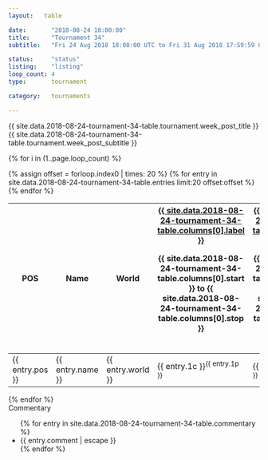 ```yaml
---
layout:   table

date: 		"2018-08-24 18:00:00"
title: 		"Tournament 34"
subtitle: 	"Fri 24 Aug 2018 18:00:00 UTC to Fri 31 Aug 2018 17:59:59 UTC"

status:     "status"
listing:    "listing"
loop_count: 4
type:       tournament

category:   tournaments

---
```

<div class="table_header">
  <span class="table_title">{{ site.data.2018-08-24-tournament-34-table.tournament.week_post_title }}</span><br>
  <span class="table_subtitle">{{ site.data.2018-08-24-tournament-34-table.tournament.week_post_subtitle }}</span>  
</div>

{% for i in (1..page.loop_count) %}
<br>
<table class="week_table">
  <colgroup>
    <col style="width:18px">
    <col style="width:55px">
    <col style="width:55px">
    <col style="width:14px">
    <col style="width:14px">
    <col style="width:14px">
    <col style="width:14px">
    <col style="width:14px">
    <col style="width:14px">
    <col style="width:14px">
    <col style="width:18px">
  </colgroup>
  <thead>
    <tr>
      <th>POS</th>
      <th class="AlignLeft">Name</th>
      <th class="AlignLeft">World</th>
      <th><div class="label"><a href="{{ site.data.2018-08-24-tournament-34-table.columns[0].url }}">{{ site.data.2018-08-24-tournament-34-table.columns[0].label }}</a><p class="onhover">{{ site.data.2018-08-24-tournament-34-table.columns[0].start }} to {{ site.data.2018-08-24-tournament-34-table.columns[0].stop }}</p></div>​</th>
      <th><div class="label"><a href="{{ site.data.2018-08-24-tournament-34-table.columns[1].url }}">{{ site.data.2018-08-24-tournament-34-table.columns[1].label }}</a><p class="onhover">{{ site.data.2018-08-24-tournament-34-table.columns[1].start }} to {{ site.data.2018-08-24-tournament-34-table.columns[1].stop }}</p></div>​</th>
      <th><div class="label"><a href="{{ site.data.2018-08-24-tournament-34-table.columns[2].url }}">{{ site.data.2018-08-24-tournament-34-table.columns[2].label }}</a><p class="onhover">{{ site.data.2018-08-24-tournament-34-table.columns[2].start }} to {{ site.data.2018-08-24-tournament-34-table.columns[2].stop }}</p></div>​</th>
      <th><div class="label"><a href="{{ site.data.2018-08-24-tournament-34-table.columns[3].url }}">{{ site.data.2018-08-24-tournament-34-table.columns[3].label }}</a><p class="onhover">{{ site.data.2018-08-24-tournament-34-table.columns[3].start }} to {{ site.data.2018-08-24-tournament-34-table.columns[3].stop }}</p></div>​</th>
      <th><div class="label"><a href="{{ site.data.2018-08-24-tournament-34-table.columns[4].url }}">{{ site.data.2018-08-24-tournament-34-table.columns[4].label }}</a><p class="onhover">{{ site.data.2018-08-24-tournament-34-table.columns[4].start }} to {{ site.data.2018-08-24-tournament-34-table.columns[4].stop }}</p></div>​</th>
      <th><div class="label"><a href="{{ site.data.2018-08-24-tournament-34-table.columns[5].url }}">{{ site.data.2018-08-24-tournament-34-table.columns[5].label }}</a><p class="onhover">{{ site.data.2018-08-24-tournament-34-table.columns[5].start }} to {{ site.data.2018-08-24-tournament-34-table.columns[5].stop }}</p></div>​</th>
      <th><div class="label"><a href="{{ site.data.2018-08-24-tournament-34-table.columns[6].url }}">{{ site.data.2018-08-24-tournament-34-table.columns[6].label }}</a><p class="onhover">{{ site.data.2018-08-24-tournament-34-table.columns[6].start }} to {{ site.data.2018-08-24-tournament-34-table.columns[6].stop }}</p></div>​</th>
      <th>Total</th>
    </tr>
  </thead>
  {% assign offset = forloop.index0 | times: 20 %}
  <tbody>
    {% for entry in site.data.2018-08-24-tournament-34-table.entries limit:20 offset:offset %}
      <tr>
        <td class="pl{{ entry.pos }}">{{ entry.pos }}</td>
        <td class="AlignLeft">{{ entry.name }}</td>
        <td class="AlignLeft">{{ entry.world }}</td>
        <td class="pl{{ entry.1p }}">{{ entry.1c }}<sup>{{ entry.1p }}</sup></td>
        <td class="pl{{ entry.2p }}">{{ entry.2c }}<sup>{{ entry.2p }}</sup></td>
        <td class="pl{{ entry.3p }}">{{ entry.3c }}<sup>{{ entry.3p }}</sup></td>
        <td class="pl{{ entry.4p }}">{{ entry.4c }}<sup>{{ entry.4p }}</sup></td>
        <td class="pl{{ entry.5p }}">{{ entry.5c }}<sup>{{ entry.5p }}</sup></td>
        <td class="pl{{ entry.6p }}">{{ entry.6c }}<sup>{{ entry.6p }}</sup></td>
        <td class="pl{{ entry.7p }}">{{ entry.7c }}<sup>{{ entry.7p }}</sup></td>
        <td>{{ entry.total }}</td>
      </tr>
    {% endfor %}  
  </tbody>
</table>
<div class="leaderboard"></div>
{% endfor %}

<div class="commentary">
  <span class="commentary_title">Commentary</span>
  <ul>
    {% for entry in site.data.2018-08-24-tournament-34-table.commentary %}
    <li class="commentary_list">{{ entry.comment | escape }}</li>
    {% endfor %}
  </ul>
</div>





